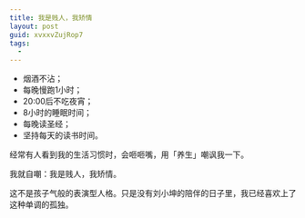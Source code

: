 ```yaml
---
title: 我是贱人，我矫情
layout: post
guid: xvxxvZujRop7
tags:
  - 
---
```


* 烟酒不沾；
* 每晚慢跑1小时；
* 20:00后不吃夜宵；
* 8小时的睡眠时间；
* 每晚读圣经；
* 坚持每天的读书时间。

经常有人看到我的生活习惯时，会咂咂嘴，用「养生」嘲讽我一下。

我就自嘲：我是贱人，我矫情。

这不是孩子气般的表演型人格。只是没有刘小坤的陪伴的日子里，我已经喜欢上了这种单调的孤独。